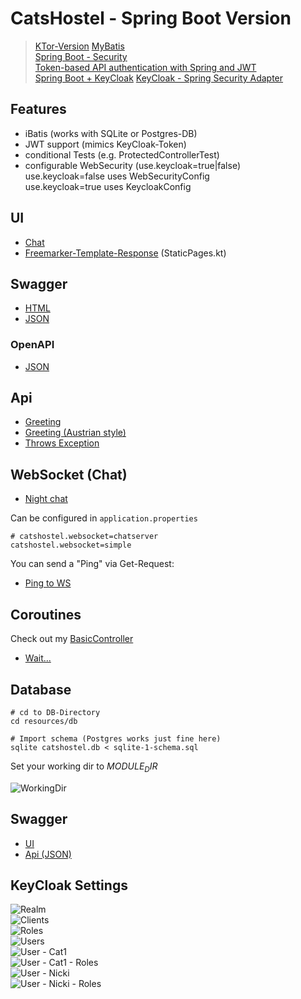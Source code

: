 # CatsHostel - Spring Boot Version 
> [KTor-Version](https://github.com/MikeMitterer/kotlin-catshostel-kt)
> [MyBatis](https://blog.mybatis.org/)    
> [Spring Boot - Security](https://www.javainuse.com/spring/boot-jwt)  
> [Token-based API authentication with Spring and JWT](https://blog.softtek.com/en/token-based-api-authentication-with-spring-and-jwt)   
> [Spring Boot + KeyCloak](https://www.baeldung.com/spring-boot-keycloak)
> [KeyCloak - Spring Security Adapter](https://www.keycloak.org/docs/latest/securing_apps/#_spring_security_adapter)  

## Features

   - iBatis (works with SQLite or Postgres-DB)
   - JWT support (mimics KeyCloak-Token)
   - conditional Tests (e.g. ProtectedControllerTest)
   - configurable WebSecurity (use.keycloak=true|false)  
     use.keycloak=false uses WebSecurityConfig  
     use.keycloak=true uses KeycloakConfig  
    
## UI

   - [Chat](http://localhost:8080/ws.html)
   - [Freemarker-Template-Response](http://localhost:8080/) (StaticPages.kt)

## Swagger

   - [HTML](http://localhost:8080/swagger-ui.html)
   - [JSON](http://localhost:8080/api-docs)
   
### OpenAPI
   
   - [JSON](http://localhost:8080/v3/api-docs)
      
## Api

   - [Greeting](http://localhost:8080/greeting)       
   - [Greeting (Austrian style)](http://localhost:8080/servus)       
   - [Throws Exception](http://localhost:8080/exception)   
   
## WebSocket (Chat)

   - [Night chat](http://localhost:8080/ws.html)   
   
Can be configured in `application.properties`

```properties
# catshostel.websocket=chatserver
catshostel.websocket=simple
```       

You can send a "Ping" via Get-Request:

   - [Ping to WS](http://localhost:8080/ping)   
   
## Coroutines 

Check out my [BasicController](https://github.com/MikeMitterer/kotlin-catshostel-sb/blob/master/src/at/mikemitterer/catshostel/routes/BasicController.kt)

   - [Wait...](http://localhost:8080/wait?seconds=15)       

## Database

    # cd to DB-Directory
    cd resources/db
    
    # Import schema (Postgres works just fine here)
    sqlite catshostel.db < sqlite-1-schema.sql

Set your working dir to $MODULE_DIR$

![WorkingDir](doc/images/working-dir.png)

## Swagger

   - [UI](http://localhost:8080/swagger-ui.html)
   - [Api (JSON)](http://localhost:8080/v2/api-docs)
   
## KeyCloak Settings

![Realm](doc/images/realm.png)   
![Clients](doc/images/clients.png)   
![Roles](doc/images/roles.png)   
![Users](doc/images/users.png)   
![User - Cat1](doc/images/user-cat1.png)   
![User - Cat1 - Roles](doc/images/user-cat1-roles.png)   
![User - Nicki](doc/images/user-nicki.png)   
![User - Nicki - Roles](doc/images/user-nicki-roles.png)   
   
   
      